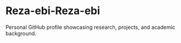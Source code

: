 # Reza-ebi-Reza-ebi
Personal GitHub profile showcasing research, projects, and academic background.
